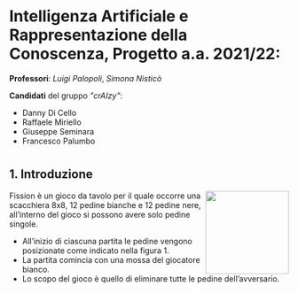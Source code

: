 # Intelligenza Artificiale e Rappresentazione della Conoscenza, Progetto a.a. 2021/22:

**Professori**: _Luigi Palopoli_, _Simona Nisticò_

**Candidati** del gruppo _"crAIzy"_:
* Danny Di Cello 
* Raffaele Miriello 
* Giuseppe Seminara 
* Francesco Palumbo 
#
## 1. Introduzione
<img align="right" width="150" height="150" src="https://i.postimg.cc/PxdRpCsk/init-config.jpg">

Fission è un gioco da tavolo per il quale occorre una scacchiera 8x8, 12 pedine bianche e 12 pedine nere, all’interno del gioco si possono avere solo pedine singole.
* All’inizio di ciascuna partita le pedine vengono posizionate come indicato nella figura 1.
* La partita comincia con una mossa del giocatore bianco.
* Lo scopo del gioco è quello di eliminare tutte le pedine dell’avversario.

